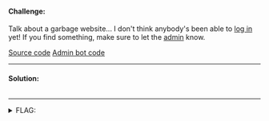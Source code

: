 #### Challenge:

Talk about a garbage website... I don't think anybody's been able to [log in](https://brokenlogin.web.actf.co/) yet! If you find something, make sure to let the [admin](https://admin-bot.actf.co/brokenlogin) know.

[Source code](./app.py ":ignore") [Admin bot code](./brokenlogin.js ":ignore")


---

#### Solution:

```
```

---

<details><summary>FLAG:</summary>

```
actf{adm1n_st1ll_c4nt_l0g1n_11dbb6af58965de9}
```

</details>
<br/>
